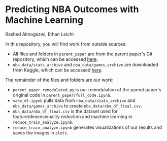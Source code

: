 # Predicting NBA Outcomes with Machine Learning
Rashed Almogezwi, Ethan Leicht


In this repository, you will find work from outside sources:
- All files and folders in `parent_paper` are from the parent paper's Git repository, which can be accessed [here](https://github.com/mhoude1/NBA_Model).
- `nba_data/stats_archive` and `nba_data/games_archive` are downloaded from Kaggle, which can be accessed [here](https://www.kaggle.com/datasets/sumitrodatta/nba-aba-baa-stats?select=Advanced.csv).

The remainder of the files and folders are our work:
- `parent_paper_remodulated.py` is our remodulation of the parent paper's original code in `parent_paper/full_code.ipynb`.
- `make_df.ipynb` pulls data from `nba_data/stats_archive` and `nba_data/games_archive` to create `nba_data/nba_df_final.csv`.
- `nba_data/nba_df_final.csv` is the dataset used for feature/dimensionality reduction and machine learning in `reduce_train_analyze.ipynb`.
- `reduce_train_analyze.ipynb` generates visualizations of our results and saves the images in `plots`.
